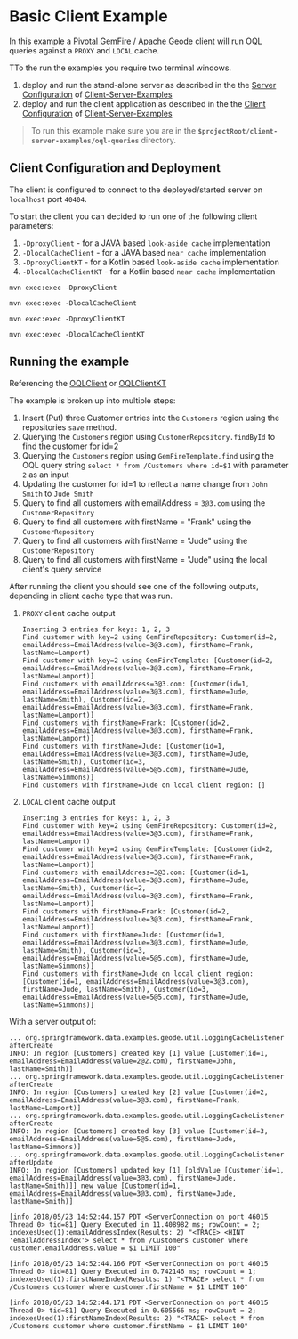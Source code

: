 # Basic Client Example

In this example a [Pivotal GemFire](https://pivotal.io/pivotal-gemfire) / [Apache Geode](http://geode.apache.org/) client will run OQL queries against a `PROXY` and `LOCAL` cache.

TTo the run the examples you require two terminal windows.
 1. deploy and run the stand-alone server as described in the the [Server Configuration](../README.md#server-configuration-and-deployment) of [Client-Server-Examples](../README.md)   
 1. deploy and run the client application as described in the the [Client Configuration](../README.md#client-configuration-and-deployment) of [Client-Server-Examples](../README.md) 


> To run this example make sure you are in the **`$projectRoot/client-server-examples/oql-queries`** directory.

## Client Configuration and Deployment
The client is configured to connect to the deployed/started server on `localhost` port `40404`.

To start the client you can decided to run one of the following client parameters:
1. `-DproxyClient` - for a JAVA based `look-aside cache` implementation
1. `-DlocalCacheClient` - for a JAVA based `near cache` implementation
1. `-DproxyClientKT` - for a Kotlin based `look-aside cache` implementation
1. `-DlocalCacheClientKT` - for a Kotlin based `near cache` implementation

```
mvn exec:exec -DproxyClient
```
```
mvn exec:exec -DlocalCacheClient
```
```
mvn exec:exec -DproxyClientKT
```
```
mvn exec:exec -DlocalCacheClientKT
```
## Running the example

Referencing the [OQLClient](src/main/java/org/springframework/data/examples/geode/oql/client/OQLClient.java) or [OQLClientKT](src/main/kotlin/examples/springdata/geode/client/oql/kt/OQLClientKT.kt)

The example is broken up into multiple steps:
1. Insert (Put) three Customer entries into the `Customers` region using the repositories `save` method.
1. Querying the `Customers` region using `CustomerRepository.findById` to find the customer for id=2
1. Querying the `Customers` region using `GemFireTemplate.find` using the OQL query string `select * from /Customers where id=$1` with parameter `2` as an input
1. Updating the customer for id=1 to reflect a name change from `John Smith` to `Jude Smith`
1. Query to find all customers with emailAddress = `3@3.com` using the `CustomerRepository`
1. Query to find all customers with firstName = "Frank" using the `CustomerRepository`
1. Query to find all customers with firstName = "Jude" using the `CustomerRepository`
1. Query to find all customers with firstName = "Jude" using the local client's query service 

After running the client you should see one of the following outputs, depending in client cache type that was run.

1. `PROXY` client cache output 
    ```
    Inserting 3 entries for keys: 1, 2, 3
    Find customer with key=2 using GemFireRepository: Customer(id=2, emailAddress=EmailAddress(value=3@3.com), firstName=Frank, lastName=Lamport)
    Find customer with key=2 using GemFireTemplate: [Customer(id=2, emailAddress=EmailAddress(value=3@3.com), firstName=Frank, lastName=Lamport)]
    Find customers with emailAddress=3@3.com: [Customer(id=1, emailAddress=EmailAddress(value=3@3.com), firstName=Jude, lastName=Smith), Customer(id=2, emailAddress=EmailAddress(value=3@3.com), firstName=Frank, lastName=Lamport)]
    Find customers with firstName=Frank: [Customer(id=2, emailAddress=EmailAddress(value=3@3.com), firstName=Frank, lastName=Lamport)]
    Find customers with firstName=Jude: [Customer(id=1, emailAddress=EmailAddress(value=3@3.com), firstName=Jude, lastName=Smith), Customer(id=3, emailAddress=EmailAddress(value=5@5.com), firstName=Jude, lastName=Simmons)]
    Find customers with firstName=Jude on local client region: []
    ```
1. `LOCAL` client cache output
    ```
    Inserting 3 entries for keys: 1, 2, 3
    Find customer with key=2 using GemFireRepository: Customer(id=2, emailAddress=EmailAddress(value=3@3.com), firstName=Frank, lastName=Lamport)
    Find customer with key=2 using GemFireTemplate: [Customer(id=2, emailAddress=EmailAddress(value=3@3.com), firstName=Frank, lastName=Lamport)]
    Find customers with emailAddress=3@3.com: [Customer(id=1, emailAddress=EmailAddress(value=3@3.com), firstName=Jude, lastName=Smith), Customer(id=2, emailAddress=EmailAddress(value=3@3.com), firstName=Frank, lastName=Lamport)]
    Find customers with firstName=Frank: [Customer(id=2, emailAddress=EmailAddress(value=3@3.com), firstName=Frank, lastName=Lamport)]
    Find customers with firstName=Jude: [Customer(id=1, emailAddress=EmailAddress(value=3@3.com), firstName=Jude, lastName=Smith), Customer(id=3, emailAddress=EmailAddress(value=5@5.com), firstName=Jude, lastName=Simmons)]
    Find customers with firstName=Jude on local client region: [Customer(id=1, emailAddress=EmailAddress(value=3@3.com), firstName=Jude, lastName=Smith), Customer(id=3, emailAddress=EmailAddress(value=5@5.com), firstName=Jude, lastName=Simmons)]
   ```
   
With a server output of:
   ```
   ... org.springframework.data.examples.geode.util.LoggingCacheListener afterCreate
   INFO: In region [Customers] created key [1] value [Customer(id=1, emailAddress=EmailAddress(value=2@2.com), firstName=John, lastName=Smith)]
   ... org.springframework.data.examples.geode.util.LoggingCacheListener afterCreate
   INFO: In region [Customers] created key [2] value [Customer(id=2, emailAddress=EmailAddress(value=3@3.com), firstName=Frank, lastName=Lamport)]
   ... org.springframework.data.examples.geode.util.LoggingCacheListener afterCreate
   INFO: In region [Customers] created key [3] value [Customer(id=3, emailAddress=EmailAddress(value=5@5.com), firstName=Jude, lastName=Simmons)]
   ... org.springframework.data.examples.geode.util.LoggingCacheListener afterUpdate
   INFO: In region [Customers] updated key [1] [oldValue [Customer(id=1, emailAddress=EmailAddress(value=3@3.com), firstName=Jude, lastName=Smith)]] new value [Customer(id=1, emailAddress=EmailAddress(value=3@3.com), firstName=Jude, lastName=Smith)]
   
   [info 2018/05/23 14:52:44.157 PDT <ServerConnection on port 46015 Thread 0> tid=81] Query Executed in 11.408982 ms; rowCount = 2; indexesUsed(1):emailAddressIndex(Results: 2) "<TRACE> <HINT 'emailAddressIndex'> select * from /Customers customer where customer.emailAddress.value = $1 LIMIT 100"
    
   [info 2018/05/23 14:52:44.166 PDT <ServerConnection on port 46015 Thread 0> tid=81] Query Executed in 0.742146 ms; rowCount = 1; indexesUsed(1):firstNameIndex(Results: 1) "<TRACE> select * from /Customers customer where customer.firstName = $1 LIMIT 100"
    
   [info 2018/05/23 14:52:44.171 PDT <ServerConnection on port 46015 Thread 0> tid=81] Query Executed in 0.605566 ms; rowCount = 2; indexesUsed(1):firstNameIndex(Results: 2) "<TRACE> select * from /Customers customer where customer.firstName = $1 LIMIT 100"
   ```